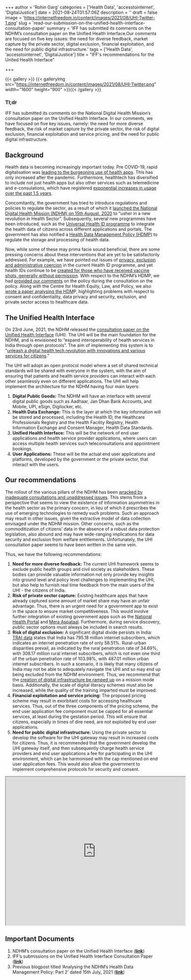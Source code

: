 +++
author = 'Rohin Garg'
categories = ['Health Data', 'accesstointernet', 'DigitalJustice']
date = 2021-08-24T01:57:06Z
description = ''
draft = false
image = 'https://internetfreedom.in/content/images/2021/08/UHI-Twitter-1.png'
slug = 'read-our-submission-on-the-unified-health-interface-consultation-paper'
summary = 'IFF has submitted its comments on the NDHM’s consultation paper on the Unified Health Interface.Our comments are focused on five key issues: the need for diverse feedback, market capture by the private sector, digital exclusion, financial exploitation, and the need for public digital infrastructure.'
tags = ['Health Data', 'accesstointernet', 'DigitalJustice']
title = "IFF's recommendations for the United Health Interface"

+++


{{< gallery >}}
{{< galleryImg  src="https://internetfreedom.in/content/images/2021/08/UHI-Twitter.png" width="1600" height="900" >}}{{< /gallery >}}

>>>> <form><script src="https://checkout.razorpay.com/v1/payment-button.js" data-payment_button_id="pl_HLkgeWGQLMuddp" async> </script> </form>

### **Tl;dr**

IFF has submitted its comments on the National Digital Health Mission’s consultation paper on the Unified Health Interface. In our comments, we have focused on five key issues, namely: the need for more diverse feedback, the risk of market capture by the private sector, the risk of digital exclusion, financial exploitation and service pricing, and the need for public digital infrastructure.

## Background

Health data is becoming increasingly important today. Pre COVID-19, rapid digitalisation was [leading to the burgeoning use of health apps](https://www.businesswire.com/news/home/20200221005384/en/Healthcare-Apps-Market-in-India-to-Generate-a-Value-of-INR-138-Billion-in-2024-from-IRN-27.01-Billion-in-2028---ResearchAndMarkets.com). This has only increased after the pandemic. Furthermore, healthtech has diversified to include not just health apps but also other services such as telemedicine and e-consulations, which have registered [exponential increases in usage over the past 1.5 years](https://internetfreedom.in/economic-survey/).

Concomitantly, the government has tried to introduce regulations and policies to regulate the sector, as a result of which it [launched the National Digital Health Mission (NDHM) on 15th August, 2020](https://pib.gov.in/PressReleasePage.aspx?PRID=1646461) to “usher in a new revolution in Health Sector”. Subsequently, several new programmes have been introduced, such as the [Universal Health ID programme](https://drive.google.com/file/d/1gza8WXnY9nLfB2BdRWyRe32Y--KxyJ-P/view?usp=sharing) to integrate the health data of citizens across different applications and portals. The government has also notified a [Health Data Management Policy (HDMP)](https://ndhm.gov.in/health_management_policy) to regulate the storage and processing of health data.

Now, while some of these may prima facie sound beneficial, there are some pressing concerns about these interventions that are yet to be satisfactorily addressed. For example, we have pointed out issues of [privacy, exclusion and administrative coercion](https://internetfreedom.in/health-id-rules-explainer/) in the current Health ID programme, and yet health IDs continue to be [created for those who have received vaccine shots, generally without permission](https://www.indiatoday.in/technology/features/story/took-covid-vaccine-using-aadhaar-your-national-health-id-has-been-created-without-your-permission-1806470-2021-05-24). With respect to the NDHM’s HDMP, we had [provided our comments](https://internetfreedom.in/ndhm-data-privacy-policy-consultation-submission/) on the policy during the consultation on the policy. Along with the Centre for Health Equity, Law, and Policy, we also [wrote a paper analysing the HDM](https://internetfreedom.in/analysing-the-ndhms-health-data-management-policy-part-2/)P, highlighting problems with respect to consent and confidentiality, data privacy and security, exclusion, and private sector access to healthcare data.

## The Unified Health Interface

On 23rd June, 2021, the NDHM released the [consultation paper on the Unified Health Interface](https://ndhm.gov.in/assets/uploads/consultation_papersDocs/UHI_Consultation_Paper.pdf) (UHI). The UHI will be the main foundation for the NDHM, and is envisioned to “expand interoperability of health services in India through open protocols”. The aim of implementing this system is to “[unleash a digital health tech revolution with innovations and various services for citizens](https://pib.gov.in/PressReleasePage.aspx?PRID=1722132).”

The UHI will adopt an open protocol model where a set of shared technical standards will be shared with everyone in the system, with the aim of ensuring that patients and health service providers can interact with each other seamlessly even on different applications. The UHI will help implement the architecture for the NDHM having four main layers:

1. **Digital Public Goods:** The NDHM will have an interface with several digital public goods such as Aadhaar, Jan Dhan Bank Accounts, and Mobile, UPI, eSign, Digilocker, etc.
2. **Health Data Exchange:** This is the layer at which the key information will be stored and processed, including the Health ID, the Healthcare Professionals Registry and the Health Facility Registry, Health Information Exchange and Consent Manager, Health Data Standards.
3. **Unified Health Interface:** This will be the network of end user applications and health service provider applications, where users can access multiple health services such teleconsultations and appointment bookings.
4. **User Applications:** These will be the actual end user applications and platforms, developed by the government or the private sector, that interact with the users.

## Our recommendations

The rollout of the various pillars of the NDHM has been [wracked by inadequate consultations and unaddressed issues](https://internetfreedom.in/ndhm-data-privacy-policy-consultation-submission/). This stems from a perspective that seems to view the existence of information asymmetries in the health sector as the primary concern, in lieu of which it prescribes the use of emerging technologies to remedy such problems. Such an approach may result in other issues, given the extractive model of data collection envisaged under the NDHM mission. Other concerns, such as the commoditization of citizens’ data in the absence of a robust data protection legislation, also abound and may have wide-ranging implications for data security and exclusion from welfare entitlements. Unfortunately, the UHI consultation paper seems to have been written in the same vein.

Thus, we have the following recommendations:

1. **Need for more diverse feedback:** The current UHI framework seems to exclude public health groups and civil society as stakeholders. These bodies can provide valuable information not only provide key insights into ground level and policy level challenges to implementing the UHI, but also help to furnish real time feedback from the main users of the UHI - the citizens of India.
2. **Risk of private sector capture:** Existing healthcare apps that have already captured some amount of market share may have an unfair advantage. Thus, there is an urgent need for a government app to exist in the space to ensure market competitiveness. This would involve further integration of existing government apps such as the [National Health Portal](https://www.nhp.gov.in/mobile-app-directory) and [Mera Aspataal](https://play.google.com/store/apps/details?id=com.mahiti.myhospital). Furthermore, during service discovery, public sector options must always be included in search results.
3. **Risk of digital exclusion:** A significant digital divide persists in India: [TRAI data](https://www.trai.gov.in/sites/default/files/QPIR_27042021_0.pdf) states that India has 795.18 million internet subscribers, which indicates an internet penetration rate of only 58.51%. Rural-urban disparities prevail, as indicated by the rural penetration rate of 34.69%, with 308.17 million rural internet subscribers, which is not even one third of the urban penetration rate of 103.98%, with 487.01 million urban internet subscribers. In such a scenario, it is likely that many citizens of India may not be able to adequately navigate the UHI and so may end up being excluded from the NDHM environment. Thus, we recommend that the [creation of digital infrastructure be ramped up](https://internetfreedom.in/improving-internet-access-an-explainer/) on a mission mode basis. Additionally, the scale of digital literacy schemes must also be increased, while the quality of the training imparted must be improved.
4. **Financial exploitation and service pricing:** The proposed pricing scheme may result in exorbitant costs for accessing healthcare services. Thus, out of the three components of the pricing scheme, the end user application fee component must be capped for all essential services, at least during the gestation period. This will ensure that citizens, especially in times of dire need, are not exploited by end user applications.
5. **Need for public digital infrastructure:** Using the private sector to develop the software for the UHI gateway may result in increased costs for citizens. Thus, it is recommended that the government develop the UHI gateway itself, and then subsequently charge health service providers and end user applications a fee for participating in the UHI environment, which can be harmonised with the cap mentioned on end user application fees. This would also allow the government to implement comprehensive protocols for security and consent.

<iframe src="https://drive.google.com/file/d/1OEf0AWGcIkaJFfAKIq6XBVQppTJ8blux/preview" width="580" height="480"></iframe>

## Important Documents

1. NDHM’s consultation paper on the Unified Health Interface ([**link**](https://ndhm.gov.in/assets/uploads/consultation_papersDocs/UHI_Consultation_Paper.pdf))
2. IFF’s submissions on the Unified Health Interface Consultation Paper ([**link**](https://ndhm.gov.in/assets/uploads/consultation_papersDocs/UHI_Consultation_Paper.pdf))
3. Previous blogpost titled ‘Analysing the NDHM’s Health Data Management Policy: Part 2’ dated 15th July, 2021 ([**link**](https://internetfreedom.in/analysing-the-ndhms-health-data-management-policy-part-2/))



> > > <form><script src="https://cdn.razorpay.com/static/widget/subscription-button.js" data-subscription_button_id="pl_HLk5qU1K35hmPH" data-button_theme="brand-color" async> </script> </form>











